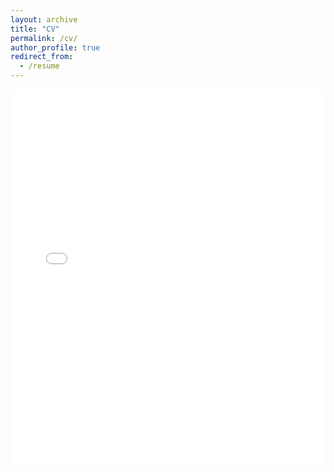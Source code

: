 ```yaml
---
layout: archive
title: "CV"
permalink: /cv/
author_profile: true
redirect_from:
  - /resume
---
```



<iframe src="/files/Vivekanand_Sahu_Gen.pdf" width="100%" height="600px" style="border: none;"></iframe>

